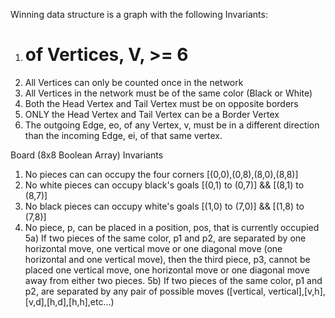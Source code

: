 Winning data structure is a graph with the following Invariants:
  1) # of Vertices, V, >= 6
  2) All Vertices can only be counted once in the network
  2) All Vertices in the network must be of the same color (Black or White)
  3) Both the Head Vertex and Tail Vertex must be on opposite borders
  4) ONLY the Head Vertex and Tail Vertex can be a Border Vertex
  5) The outgoing Edge, eo, of any Vertex, v, must be in a different direction than
     the incoming Edge, ei, of that same vertex.

Board (8x8 Boolean Array) Invariants
  1) No pieces can can occupy the four corners [(0,0),(0,8),(8,0),(8,8)]
  2) No white pieces can occupy black's goals [(0,1) to (0,7)] && [(8,1) to (8,7)]
  3) No black pieces can occupy white's goals [(1,0) to (7,0)] && [(1,8) to (7,8)]
  4) No piece, p, can be placed in a position, pos, that is currently occupied
  5a) If two pieces of the same color, p1 and p2, are separated by one horizontal
      move, one vertical move or one diagonal move (one horizontal and one vertical
      move), then the third piece, p3, cannot be placed one vertical move, one
      horizontal move or one diagonal move away from either two pieces.
  5b) If two pieces of the same color, p1 and p2, are separated by any pair of
      possible moves ([vertical, vertical],[v,h],[v,d],[h,d],[h,h],etc...)
